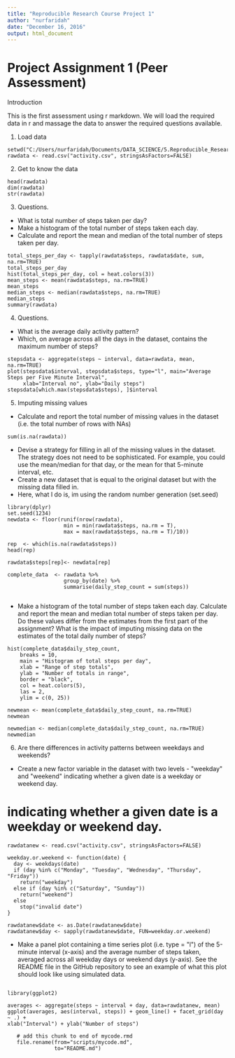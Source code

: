 ```yaml
---
title: "Reproducible Research Course Project 1"
author: "nurfaridah"
date: "December 16, 2016"
output: html_document
---
```


Project Assignment 1 (Peer Assessment)
======================================

Introduction 

This is the first assessment using r markdown. We will load the required data in r and massage the data to answer the required questions available.

1. Load data

```{r}
setwd("C:/Users/nurfaridah/Documents/DATA_SCIENCE/5.Reproducible_Research/week2")
rawdata <- read.csv("activity.csv", stringsAsFactors=FALSE)
```

2. Get to know the data

```{r}
head(rawdata)
dim(rawdata)
str(rawdata)
```
3.  Questions.

  - What is total number of steps taken per day?
  - Make a histogram of the total number of steps taken each day.
  - Calculate and report the mean and median of the total number of steps taken per day.

```{r}
total_steps_per_day <- tapply(rawdata$steps, rawdata$date, sum, na.rm=TRUE)
total_steps_per_day
hist(total_steps_per_day, col = heat.colors(3))
mean_steps <- mean(rawdata$steps, na.rm=TRUE)
mean_steps
median_steps <- median(rawdata$steps, na.rm=TRUE)
median_steps
summary(rawdata)
```


4.  Questions.

  - What is the average daily activity pattern?
  - Which, on average across all the days in the dataset, contains the maximum number of      steps?
  
```{r}
stepsdata <- aggregate(steps ~ interval, data=rawdata, mean, na.rm=TRUE)
plot(stepsdata$interval, stepsdata$steps, type="l", main="Average Steps per Five Minute Interval",
     xlab="Interval no", ylab="Daily steps")
stepsdata[which.max(stepsdata$steps), ]$interval
```

5.  Imputing missing values
  - Calculate and report the total number of missing values in the dataset (i.e. the total number of rows with NAs)
  
```{r}
sum(is.na(rawdata))
```
  - Devise a strategy for filling in all of the missing values in the dataset. The strategy does not need to be sophisticated. For example, you could use the mean/median for that day, or the mean for that 5-minute interval, etc.
  - Create a new dataset that is equal to the original dataset but with the missing data filled in.
  - Here, what I do is, im using the random number generation (set.seed)
  
```{r}
library(dplyr)
set.seed(1234)
newdata <- floor(runif(nrow(rawdata), 
                  min = min(rawdata$steps, na.rm = T), 
                  max = max(rawdata$steps, na.rm = T)/10))

rep  <- which(is.na(rawdata$steps))
head(rep)

rawdata$steps[rep]<- newdata[rep]

complete_data  <- rawdata %>% 
                  group_by(date) %>% 
                  summarise(daily_step_count = sum(steps))


```
  - Make a histogram of the total number of steps taken each day. Calculate and report the mean and median total number of steps taken per day. Do these values differ from the estimates from the first part of the assignment? What is the impact of imputing missing data on the estimates of the total daily number of steps?
    
```{r}
hist(complete_data$daily_step_count, 
    breaks = 10,
    main = "Histogram of total steps per day",
    xlab = "Range of step totals",
    ylab = "Number of totals in range",
    border = "black",
    col = heat.colors(5),
    las = 2,
    ylim = c(0, 25))

newmean <- mean(complete_data$daily_step_count, na.rm=TRUE)
newmean

newmedian <- median(complete_data$daily_step_count, na.rm=TRUE)
newmedian
```

6. Are there differences in activity patterns between weekdays and weekends?
  - Create a new factor variable in the dataset with two levels - "weekday" and "weekend" indicating whether a given date is a weekday or weekend day.
#  indicating whether a given date is a weekday or weekend day.
```{r}
rawdatanew <- read.csv("activity.csv", stringsAsFactors=FALSE)

weekday.or.weekend <- function(date) {
  day <- weekdays(date)
  if (day %in% c("Monday", "Tuesday", "Wednesday", "Thursday", "Friday"))
    return("weekday")
  else if (day %in% c("Saturday", "Sunday"))
    return("weekend")
  else
    stop("invalid date")
}

rawdatanew$date <- as.Date(rawdatanew$date)
rawdatanew$day <- sapply(rawdatanew$date, FUN=weekday.or.weekend)
```

  - Make a panel plot containing a time series plot (i.e. type = "l") of the 5-minute interval (x-axis) and the average number of steps taken, averaged across all weekday days or weekend days (y-axis). See the README file in the GitHub repository to see an example of what this plot should look like using simulated data.
  
```{r}

library(ggplot2)

averages <- aggregate(steps ~ interval + day, data=rawdatanew, mean)
ggplot(averages, aes(interval, steps)) + geom_line() + facet_grid(day ~ .) +
xlab("Interval") + ylab("Number of steps") 
```

```{r, include=FALSE}
   # add this chunk to end of mycode.rmd
   file.rename(from="scripts/mycode.md", 
               to="README.md")
```

 
